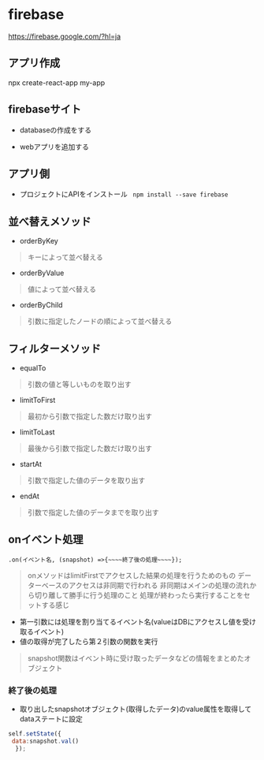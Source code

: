 # firebase
https://firebase.google.com/?hl=ja

## アプリ作成
npx create-react-app my-app

##  firebaseサイト
- databaseの作成をする

- webアプリを追加する

## アプリ側
- プロジェクトにAPIをインストール
` npm install --save firebase`

 

## 並べ替えメソッド
- orderByKey
>キーによって並べ替える
- orderByValue
>値によって並べ替える
- orderByChild
>引数に指定したノードの順によって並べ替える

## フィルターメソッド
- equalTo
>引数の値と等しいものを取り出す
- limitToFirst
>最初から引数で指定した数だけ取り出す
- limitToLast
>最後から引数で指定した数だけ取り出す
- startAt
>引数で指定した値のデータを取り出す
- endAt
>引数で指定した値のデータまでを取り出す

## onイベント処理
`.on(イベント名, (snapshot) =>{~~~~終了後の処理~~~~});`

>onメソッドはlimitFirstでアクセスした結果の処理を行うためのもの
>データーベースのアクセスは非同期で行われる
>非同期はメインの処理の流れから切り離して勝手に行う処理のこと
>処理が終わったら実行することをセットする感じ

- 第一引数には処理を割り当てるイベント名(valueはDBにアクセスし値を受け取るイベント)
- 値の取得が完了したら第２引数の関数を実行
>snapshot関数はイベント時に受け取ったデータなどの情報をまとめたオブジェクト
### 終了後の処理
- 取り出したsnapshotオブジェクト(取得したデータ)のvalue属性を取得してdataステートに設定
```js
self.setState({
 data:snapshot.val()
  });
```
